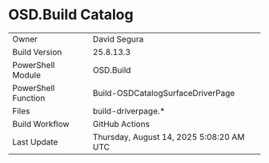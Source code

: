 ﻿# OSD.Build Catalog

| | |
|-|-|
| Owner | David Segura |
| Build Version | 25.8.13.3 |
| PowerShell Module | OSD.Build |
| PowerShell Function | Build-OSDCatalogSurfaceDriverPage |
| Files | build-driverpage.* |
| Build Workflow | GitHub Actions |
| Last Update | Thursday, August 14, 2025 5:08:20 AM UTC |

